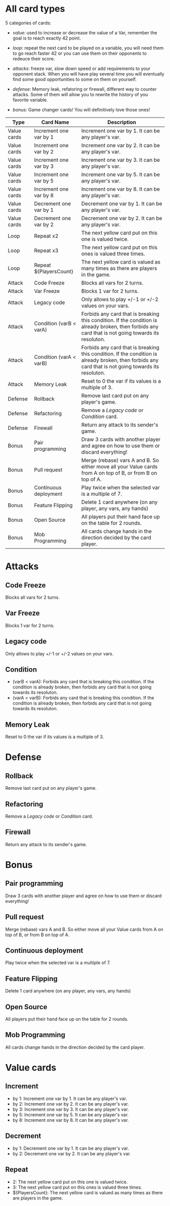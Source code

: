 
# All card types

5 categories of cards: 
* *value*: used to increase or decrease the value of a Var, remember the goal is to reach exactly 42 point.

* *loop*: repeat the next card to be played on a variable, you will need them to go reach faster 42 or you can use them on their opponents to redeuce their score.

* *attacks*: freeze var, slow down speed or add requirements to your opponent stack. When you will have play several time you will eventually find some good opportunities to some on them on yourself.

* *defense*: Memory leak, refatoring or firewall, different way to counter attacks. Some of them will allow you to rewrite the history of you favorite variable.

* *bonus*: Game changer cards! You will definitively love those ones!

| Type | Card Name | Description |
|---------|--------|-------------|
| Value cards | Increment one var by 1 | Increment one var by 1. It can be any player's var. |
| Value cards | Increment one var by 2 | Increment one var by 2. It can be any player's var. |
| Value cards | Increment one var by 3 | Increment one var by 3. It can be any player's var. |
| Value cards | Increment one var by 5 | Increment one var by 5. It can be any player's var. |
| Value cards | Increment one var by 8 | Increment one var by 8. It can be any player's var. |
| Value cards | Decrement one var by 1 | Decrement one var by 1. It can be any player's var. |
| Value cards | Decrement one var by 2 | Decrement one var by 2. It can be any player's var. |
| Loop | Repeat x2 | The next yellow card put on this one is valued twice. |
| Loop | Repeat x3 | The next yellow card put on this ones is valued three times. |
| Loop | Repeat ${PlayersCount} | The next yellow card is valued as many times as there are players in the game. |
| Attack | Code Freeze  | Blocks all vars for 2 turns. |
| Attack | Var Freeze   | Blocks 1 var for 2 turns. |
| Attack | Legacy code  | Only allows to play +/-1 or +/-2 values on your vars. |
| Attack | Condition (varB < varA) | Forbids any card that is breaking this condition. If the condition is already broken, then forbids any card that is not going towards its resoluton. |
| Attack | Condition (varA < varB) | Forbids any card that is breaking this condition. If the condition is already broken, then forbids any card that is not going towards its resoluton. |
| Attack | Memory Leak  | Reset to 0 the var if its values is a multiple of 3. |
| Defense | Rollback  | Remove last card put on any player's game. |
| Defense | Refactoring  | Remove a _Legacy code_ or _Condition_ card. |
| Defense | Firewall  | Return any attack to its sender's game.  |
| Bonus  | Pair programming | Draw 3 cards with another player and agree on how to use them or discard everything! |
| Bonus  | Pull request | Merge (rebase) vars A and B. So either move all your Value cards from A on top of B, or from B on top of A. |
| Bonus  | Continuous deployment | Play twice when the selected var is a multiple of 7. |
| Bonus  | Feature Flipping | Delete 1 card anywhere (on any player, any vars, any hands) |
| Bonus  | Open Source | All players put their hand face up on the table for 2 rounds. |
| Bonus  | Mob Programming | All cards change hands in the direction decided by the card player. |


# Attacks

## Code Freeze 

Blocks all vars for 2 turns.

## Var Freeze

Blocks 1 var for 2 turns.

## Legacy code

Only allows to play +/-1 or +/-2 values on your vars.

## Condition

- (varB < varA): Forbids any card that is breaking this condition. If the condition is already broken, then forbids any card that is not going towards its resoluton.
- (varA < varB): Forbids any card that is breaking this condition. If the condition is already broken, then forbids any card that is not going towards its resoluton.

## Memory Leak

Reset to 0 the var if its values is a multiple of 3.

# Defense

## Rollback

Remove last card put on any player's game.

## Refactoring

Remove a _Legacy code_ or _Condition_ card.

## Firewall

Return any attack to its sender's game. 

# Bonus

## Pair programming

Draw 3 cards with another player and agree on how to use them or discard everything!

## Pull request

Merge (rebase) vars A and B. So either move all your Value cards from A on top of B, or from B on top of A.

## Continuous deployment

Play twice when the selected var is a multiple of 7.

## Feature Flipping

Delete 1 card anywhere (on any player, any vars, any hands)

## Open Source

All players put their hand face up on the table for 2 rounds.

## Mob Programming

All cards change hands in the direction decided by the card player.

# Value cards

## Increment

- by 1: Increment one var by 1. It can be any player's var.
- by 2: Increment one var by 2. It can be any player's var.
- by 3: Increment one var by 3. It can be any player's var.
- by 5: Increment one var by 5. It can be any player's var.
- by 8: Increment one var by 8. It can be any player's var.

## Decrement 

- by 1: Decrement one var by 1. It can be any player's var.
- by 2: Decrement one var by 2. It can be any player's var.

## Repeat

- 2: The next yellow card put on this one is valued twice.
- 3: The next yellow card put on this ones is valued three times.
- ${PlayersCount}: The next yellow card is valued as many times as there are players in the game.
